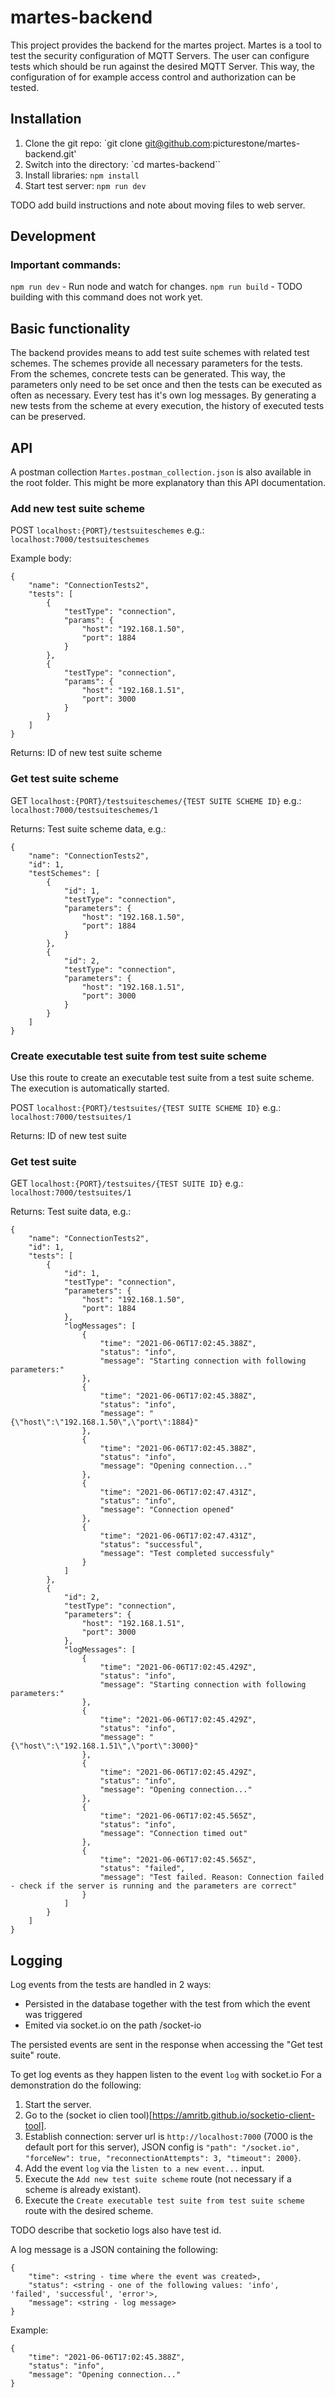 # martes-backend

This project provides the backend for the martes project. Martes is a tool to test the security configuration of MQTT Servers. The user can configure tests which should be run against the desired MQTT Server. This way, the configuration of for example access control and authorization can be tested.

## Installation

1. Clone the git repo: `git clone git@github.com:picturestone/martes-backend.git'
2. Switch into the directory: `cd martes-backend``
3. Install libraries: `npm install`
4. Start test server: `npm run dev`

TODO add build instructions and note about moving files to web server.

## Development

### Important commands:

`npm run dev` - Run node and watch for changes.
`npm run build` - TODO building with this command does not work yet.

## Basic functionality

The backend provides means to add test suite schemes with related test schemes. The schemes provide all necessary parameters for the tests. From the schemes, concrete tests can be generated. This way, the parameters only need to be set once and then the tests can be executed as often as necessary. Every test has it's own log messages. By generating a new tests from the scheme at every execution, the history of executed tests can be preserved.

## API

A postman collection `Martes.postman_collection.json` is also available in the root folder. This might be more explanatory than this API documentation.

### Add new test suite scheme

POST `localhost:{PORT}/testsuiteschemes`
e.g.: `localhost:7000/testsuiteschemes`

Example body: 
```
{
    "name": "ConnectionTests2",
    "tests": [
        {
            "testType": "connection",
            "params": {
                "host": "192.168.1.50",
                "port": 1884
            }
        },
        {
            "testType": "connection",
            "params": {
                "host": "192.168.1.51",
                "port": 3000
            }
        }
    ]
}
```

Returns: ID of new test suite scheme

### Get test suite scheme

GET `localhost:{PORT}/testsuiteschemes/{TEST SUITE SCHEME ID}`
e.g.: `localhost:7000/testsuiteschemes/1`

Returns: Test suite scheme data, e.g.:

```
{
    "name": "ConnectionTests2",
    "id": 1,
    "testSchemes": [
        {
            "id": 1,
            "testType": "connection",
            "parameters": {
                "host": "192.168.1.50",
                "port": 1884
            }
        },
        {
            "id": 2,
            "testType": "connection",
            "parameters": {
                "host": "192.168.1.51",
                "port": 3000
            }
        }
    ]
}
```

### Create executable test suite from test suite scheme

Use this route to create an executable test suite from a test suite scheme. The execution is automatically started.

POST `localhost:{PORT}/testsuites/{TEST SUITE SCHEME ID}`
e.g.: `localhost:7000/testsuites/1`

Returns: ID of new test suite

### Get test suite

GET `localhost:{PORT}/testsuites/{TEST SUITE ID}`
e.g.: `localhost:7000/testsuites/1`

Returns: Test suite data, e.g.:

```
{
    "name": "ConnectionTests2",
    "id": 1,
    "tests": [
        {
            "id": 1,
            "testType": "connection",
            "parameters": {
                "host": "192.168.1.50",
                "port": 1884
            },
            "logMessages": [
                {
                    "time": "2021-06-06T17:02:45.388Z",
                    "status": "info",
                    "message": "Starting connection with following parameters:"
                },
                {
                    "time": "2021-06-06T17:02:45.388Z",
                    "status": "info",
                    "message": "{\"host\":\"192.168.1.50\",\"port\":1884}"
                },
                {
                    "time": "2021-06-06T17:02:45.388Z",
                    "status": "info",
                    "message": "Opening connection..."
                },
                {
                    "time": "2021-06-06T17:02:47.431Z",
                    "status": "info",
                    "message": "Connection opened"
                },
                {
                    "time": "2021-06-06T17:02:47.431Z",
                    "status": "successful",
                    "message": "Test completed successfuly"
                }
            ]
        },
        {
            "id": 2,
            "testType": "connection",
            "parameters": {
                "host": "192.168.1.51",
                "port": 3000
            },
            "logMessages": [
                {
                    "time": "2021-06-06T17:02:45.429Z",
                    "status": "info",
                    "message": "Starting connection with following parameters:"
                },
                {
                    "time": "2021-06-06T17:02:45.429Z",
                    "status": "info",
                    "message": "{\"host\":\"192.168.1.51\",\"port\":3000}"
                },
                {
                    "time": "2021-06-06T17:02:45.429Z",
                    "status": "info",
                    "message": "Opening connection..."
                },
                {
                    "time": "2021-06-06T17:02:45.565Z",
                    "status": "info",
                    "message": "Connection timed out"
                },
                {
                    "time": "2021-06-06T17:02:45.565Z",
                    "status": "failed",
                    "message": "Test failed. Reason: Connection failed - check if the server is running and the parameters are correct"
                }
            ]
        }
    ]
}
```

## Logging

Log events from the tests are handled in 2 ways:

- Persisted in the database together with the test from which the event was triggered
- Emited via socket.io on the path /socket-io

The persisted events are sent in the response when accessing the "Get test suite" route.

To get log events as they happen listen to the event `log` with socket.io
For a demonstration do the following:

1. Start the server.
2. Go to the (socket io clien tool)[https://amritb.github.io/socketio-client-tool].
3. Establish connection: server url is `http://localhost:7000` (7000 is the default port for this server), JSON config is `"path": "/socket.io", "forceNew": true, "reconnectionAttempts": 3, "timeout": 2000}`.
4. Add the event `log` via the `listen to a new event...` input.
5. Execute the `Add new test suite scheme` route (not necessary if a scheme is already existant).
6. Execute the `Create executable test suite from test suite scheme` route with the desired scheme.

TODO describe that socketio logs also have test id.

A log message is a JSON containing the following:

```
{
    "time": <string - time where the event was created>,
    "status": <string - one of the following values: 'info', 'failed', 'successful', 'error'>,
    "message": <string - log message>
}
```

Example:

```
{
    "time": "2021-06-06T17:02:45.388Z",
    "status": "info",
    "message": "Opening connection..."
}
```